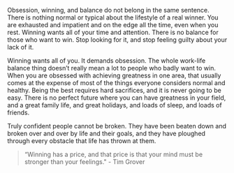 
Obsession, winning, and balance do not belong in the same sentence. There is nothing normal or typical about the lifestyle of a real winner.  You are exhausted and impatient and on the edge all the time, even when you rest. Winning wants all of your time and attention. There is no balance for those who want to win. Stop looking for it, and stop feeling guilty about your lack of it. 

Winning wants all of you. It demands obsession. The whole work-life balance thing doesn’t really mean a lot to people who badly want to win. When you are obsessed with achieving greatness in one area, that usually comes at the expense of most of the things everyone considers normal and healthy. Being the best requires hard sacrifices, and it is never going to be easy. There is no perfect future where you can have greatness in your field, and a great family life, and great holidays, and loads of sleep, and loads of friends. 

Truly confident people cannot be broken. They have been beaten down and broken over and over by life and their goals, and they have ploughed through every obstacle that life has thrown at them.

> “Winning has a price, and that price is that your mind must be stronger than your feelings." - Tim Grover
